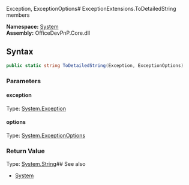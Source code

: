 Exception, ExceptionOptions# ExceptionExtensions.ToDetailedString members
  

**Namespace:** [System](System.md)  
**Assembly:** OfficeDevPnP.Core.dll  
## Syntax
```C#
public static string ToDetailedString(Exception, ExceptionOptions)
```
### Parameters
#### exception
Type: [System.Exception](System.Exception.md) 
#### 
#### options
Type: [System.ExceptionOptions](System.ExceptionOptions.md) 
#### 
### Return Value
Type: [System.String](System.String.md)## See also
- [System](System.md)
